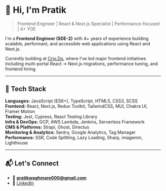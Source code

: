 # 👋 Hi, I'm Pratik

> Frontend Engineer | React & Next.js Specialist | Performance-focused | 4+ YOE

I'm a **Frontend Engineer (SDE-2)** with 4+ years of experience building scalable, performant, and accessible web applications using React and Next.js.

Currently building at [Crio.Do](https://www.crio.do), where I’ve led major frontend initiatives including multi-portal React → Next.js migrations, performance tuning, and frontend hiring.

---

## 🔧 Tech Stack

**Languages:** JavaScript (ES6+), TypeScript, HTML5, CSS3, SCSS  
**Frontend:** React, Next.js, Redux Toolkit, TailwindCSS, MUI, Chakra UI, Framer Motion  
**Testing:** Jest, Cypress, React Testing Library  
**Infra & DevOps:** GCP, AWS Lambda, Jenkins, Serverless Framework  
**CMS & Platforms:** Strapi, Ghost, Directus  
**Monitoring & Analytics:** Sentry, Google Analytics, Tag Manager  
**Performance:** SSR, Code Splitting, Lazy Loading, Sharp, imagemin, Lighthouse

---

## 📬 Let's Connect

- 📧 **pratikwaghmare000@gmail.com**  
- 💼 [LinkedIn](https://linkedin.com/in/pratikwaghmare)
